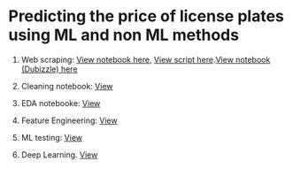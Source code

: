 # Predicting the price of license plates using ML and non ML methods

1. Web scraping: [View notebook here](https://github.com/FardinAhsan146/DXB-Numberplate-Price-Predictor/blob/main/scraping_notebook.ipynb), [View script here](https://github.com/FardinAhsan146/DXB-Numberplate-Price-Predictor/blob/main/scraper.py).[View notebook (Dubizzle) here](https://github.com/FardinAhsan146/DXB-Numberplate-Price-Predictor/blob/main/scraping_dub.ipynb)

2. Cleaning notebook: [View](https://github.com/FardinAhsan146/DXB-Numberplate-Price-Predictor/blob/main/data_cleaning.ipynb)

3. EDA notebooke: [View](https://github.com/FardinAhsan146/DXB-Numberplate-Price-Predictor/blob/main/EDA_notebook.ipynb)

4. Feature Engineering: [View](https://github.com/FardinAhsan146/DXB-Numberplate-Price-Predictor/blob/main/feature_engineering_notebook.ipynb)

5. ML testing: [View](https://github.com/FardinAhsan146/DXB-Numberplate-Price-Predictor/blob/main/preeliminary_ml.ipynb)

6. Deep Learning. [View](https://github.com/FardinAhsan146/DXB-Numberplate-Price-Predictor/blob/main/deep_gpu.ipynb)
